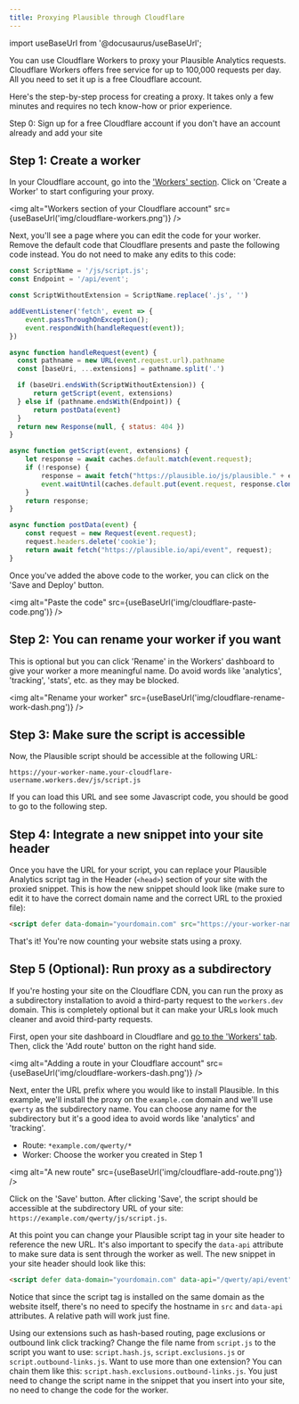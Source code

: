 ```yaml
---
title: Proxying Plausible through Cloudflare
---
```


import useBaseUrl from '@docusaurus/useBaseUrl';

You can use Cloudflare Workers to proxy your Plausible Analytics requests. Cloudflare Workers offers free service for up to 100,000 requests per day.
All you need to set it up is a free Cloudflare account.

Here's the step-by-step process for creating a proxy. It takes only a few minutes and requires no tech know-how or prior experience.

Step 0: Sign up for a free Cloudflare account if you don't have an account already and add your site

## Step 1: Create a worker

In your Cloudflare account, go into the ['Workers' section](https://dash.cloudflare.com/?to=/:account/workers). Click on 'Create a Worker' to start configuring your proxy. 

<img alt="Workers section of your Cloudflare account" src={useBaseUrl('img/cloudflare-workers.png')} />

Next, you'll see a page where you can edit the code for your worker. Remove the default code that Cloudflare presents and paste the following code instead. You do not need to make any edits to this code:

```js
const ScriptName = '/js/script.js';
const Endpoint = '/api/event';

const ScriptWithoutExtension = ScriptName.replace('.js', '')

addEventListener('fetch', event => {
    event.passThroughOnException();
    event.respondWith(handleRequest(event));
})

async function handleRequest(event) {
  const pathname = new URL(event.request.url).pathname
  const [baseUri, ...extensions] = pathname.split('.')

  if (baseUri.endsWith(ScriptWithoutExtension)) {
      return getScript(event, extensions)
  } else if (pathname.endsWith(Endpoint)) {
      return postData(event)
  }
  return new Response(null, { status: 404 })
}

async function getScript(event, extensions) {
    let response = await caches.default.match(event.request);
    if (!response) {
        response = await fetch("https://plausible.io/js/plausible." + extensions.join("."));
        event.waitUntil(caches.default.put(event.request, response.clone()));
    }
    return response;
}

async function postData(event) {
    const request = new Request(event.request);
    request.headers.delete('cookie');
    return await fetch("https://plausible.io/api/event", request);
}
```

Once you've added the above code to the worker, you can click on the 'Save and Deploy' button.

<img alt="Paste the code" src={useBaseUrl('img/cloudflare-paste-code.png')} />

## Step 2: You can rename your worker if you want

This is optional but you can click 'Rename' in the Workers' dashboard to give your worker a more meaningful name. Do avoid words like 'analytics', 'tracking', 'stats', etc. as they may be blocked.

<img alt="Rename your worker" src={useBaseUrl('img/cloudflare-rename-work-dash.png')} />

## Step 3: Make sure the script is accessible

Now, the Plausible script should be accessible at the following URL:

```
https://your-worker-name.your-cloudflare-username.workers.dev/js/script.js
```

If you can load this URL and see some Javascript code, you should be good to go to the following step.

## Step 4: Integrate a new snippet into your site header

Once you have the URL for your script, you can replace your Plausible Analytics script tag in the Header (`<head>`) section of your site with the proxied snippet. This is how the new snippet should look like (make sure to edit it to have the correct domain name and the correct URL to the proxied file):

```html
<script defer data-domain="yourdomain.com" src="https://your-worker-name.your-cloudflare-username.workers.dev/js/script.js"></script>
```

That's it! You're now counting your website stats using a proxy.

## Step 5 (Optional): Run proxy as a subdirectory

If you're hosting your site on the Cloudflare CDN, you can run the proxy as a subdirectory installation to avoid a third-party
request to the `workers.dev` domain. This is completely optional but it can make your URLs look much cleaner and avoid third-party
requests.

First, open your site dashboard in Cloudflare and [go to the 'Workers' tab](https://dash.cloudflare.com/?to=/workers). Then, click the 'Add route' button on the right hand side. 

<img alt="Adding a route in your Cloudflare account" src={useBaseUrl('img/cloudflare-workers-dash.png')} />

Next, enter the URL prefix where you would like to install Plausible. In this example, we'll install the proxy on the `example.com` domain and we'll use `qwerty` as the subdirectory name. You can choose any name for the subdirectory but it's a good idea to avoid words like 'analytics' and 'tracking'.

* Route: `*example.com/qwerty/*`
* Worker: Choose the worker you created in Step 1

<img alt="A new route" src={useBaseUrl('img/cloudflare-add-route.png')} />

Click on the 'Save' button. After clicking 'Save', the script should be accessible at the subdirectory URL of your site: `https://example.com/qwerty/js/script.js`. 

At this point you can change your Plausible script tag in your site header to reference the new URL. It's also important to specify the `data-api` attribute to make sure data is sent through the worker as well. The new snippet in your site header should look like this:


```html
<script defer data-domain="yourdomain.com" data-api="/qwerty/api/event" src="/qwerty/js/script.js"></script>
```

Notice that since the script tag is installed on the same domain as the website itself, there's no need to specify the hostname in `src` and `data-api` attributes. A relative path will work just fine.

Using our extensions such as hash-based routing, page exclusions or outbound link click tracking? Change the file name from `script.js` to the script you want to use: `script.hash.js`, `script.exclusions.js` or `script.outbound-links.js`. Want to use more than one extension? You can chain them like this: `script.hash.exclusions.outbound-links.js`. You just need to change the script name in the snippet that you insert into your site, no need to change the code for the worker.
